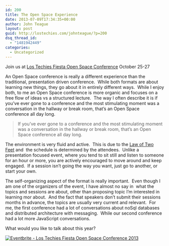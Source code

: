 ```yaml
---
id: 200
title: The Open Space Experience
date: 2013-07-09T17:34:35+00:00
author: John Teague
layout: post
guid: http://lostechies.com/johnteague/?p=200
dsq_thread_id:
  - "1481942449"
categories:
  - Uncategorized
---
```

Join us at <a title="Pablo's Fiesta" href="bit.ly/pablosfiesta" target="_blank">Los Techies Fiesta Open Space Conference</a> October 25-27

An Open Space conference is really a different experience than the traditional, presentation driven conference.  While both formats are about learning new things, they go about it in entirely different ways.  While I enjoy both, to me an Open Space conference is more organic and focuses on a free flow of ideas vs a structured lecture.  The way I often describe it is if you&#8217;ve ever gone to a conference and the most stimulating moment was a conversation in the hallway or break room, that&#8217;s an Open Space conference all day long.

> If you&#8217;ve ever gone to a conference and the most stimulating moment was a conversation in the hallway or break room, that&#8217;s an Open Space conference all day long.

The environment is very fluid and active.  This is due to the <a title="Law of Two Feet" href="http://en.wikipedia.org/wiki/Open_Space_Technology#Law_of_Two_Feet" target="_blank">Law of Two Feet</a> and  the schedule is determined by the attendees.  Unlike a presentation focused event, where you tend to sit still and listen to someone for an hour or more, you are actively encouraged to move around and keep engaged.  If a session isn&#8217;t going the way you want, just go to another, or start your own.

The self-organizing aspect of the format is really important.  Even though I am one of the organizers of the event, I have almost no say in  what the topics and sessions are about, other than proposing topic I&#8217;m interested in learning mor about.  And the fact that speakers don&#8217;t submit their sessions months in advance, the topics are usually very current and relevant.  For me, the first conference had a lot of conversations about noSql databases and distributed architecture with messaging.  While our second conference had a lot more JavaScript conversations.

What would you like to talk about this year?

<a href="http://www.eventbrite.com/event/5517113836?ref=ebtnebregn" target="_blank"><img src="http://www.eventbrite.com/custombutton?eid=5517113836" alt="Eventbrite - Los Techies Fiesta Open Space Conference 2013" /></a>